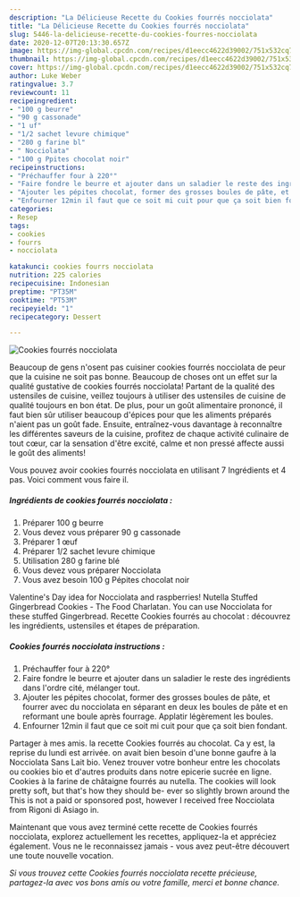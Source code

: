 ```yaml
---
description: "La Délicieuse Recette du Cookies fourrés nocciolata"
title: "La Délicieuse Recette du Cookies fourrés nocciolata"
slug: 5446-la-delicieuse-recette-du-cookies-fourres-nocciolata
date: 2020-12-07T20:13:30.657Z
image: https://img-global.cpcdn.com/recipes/d1eecc4622d39002/751x532cq70/cookies-fourres-nocciolata-photo-principale-de-la-recette.jpg
thumbnail: https://img-global.cpcdn.com/recipes/d1eecc4622d39002/751x532cq70/cookies-fourres-nocciolata-photo-principale-de-la-recette.jpg
cover: https://img-global.cpcdn.com/recipes/d1eecc4622d39002/751x532cq70/cookies-fourres-nocciolata-photo-principale-de-la-recette.jpg
author: Luke Weber
ratingvalue: 3.7
reviewcount: 11
recipeingredient:
- "100 g beurre"
- "90 g cassonade"
- "1 uf"
- "1/2 sachet levure chimique"
- "280 g farine bl"
- " Nocciolata"
- "100 g Ppites chocolat noir"
recipeinstructions:
- "Préchauffer four à 220°"
- "Faire fondre le beurre et ajouter dans un saladier le reste des ingrédients dans l&#39;ordre cité, mélanger tout."
- "Ajouter les pépites chocolat, former des grosses boules de pâte, et fourrer avec du nocciolata en séparant en deux les boules de pâte et en reformant une boule après fourrage. Applatir légèrement les boules."
- "Enfourner 12min il faut que ce soit mi cuit pour que ça soit bien fondant."
categories:
- Resep
tags:
- cookies
- fourrs
- nocciolata

katakunci: cookies fourrs nocciolata 
nutrition: 225 calories
recipecuisine: Indonesian
preptime: "PT35M"
cooktime: "PT53M"
recipeyield: "1"
recipecategory: Dessert

---
```



![Cookies fourrés nocciolata](https://img-global.cpcdn.com/recipes/d1eecc4622d39002/751x532cq70/cookies-fourres-nocciolata-photo-principale-de-la-recette.jpg)

Beaucoup de gens n'osent pas cuisiner cookies fourrés nocciolata de peur que la cuisine ne soit pas bonne. Beaucoup de choses ont un effet sur la qualité gustative de cookies fourrés nocciolata! Partant de la qualité des ustensiles de cuisine, veillez toujours à utiliser des ustensiles de cuisine de qualité toujours en bon état. De plus, pour un goût alimentaire prononcé, il faut bien sûr utiliser beaucoup d'épices pour que les aliments préparés n'aient pas un goût fade. Ensuite, entraînez-vous davantage à reconnaître les différentes saveurs de la cuisine, profitez de chaque activité culinaire de tout cœur, car la sensation d'être excité, calme et non pressé affecte aussi le goût des aliments!

<!--inarticleads1-->

Vous pouvez avoir cookies fourrés nocciolata en utilisant 7 Ingrédients et 4 pas. Voici comment vous faire il.

##### Ingrédients de cookies fourrés nocciolata :

1. Préparer 100 g beurre
1. Vous devez vous préparer 90 g cassonade
1. Préparer 1 œuf
1. Préparer 1/2 sachet levure chimique
1. Utilisation 280 g farine blé
1. Vous devez vous préparer  Nocciolata
1. Vous avez besoin 100 g Pépites chocolat noir


Valentine&#39;s Day idea for Nocciolata and raspberries! Nutella Stuffed Gingerbread Cookies - The Food Charlatan. You can use Nocciolata for these stuffed Gingerbread. Recette Cookies fourrés au chocolat : découvrez les ingrédients, ustensiles et étapes de préparation. 

<!--inarticleads2-->

##### Cookies fourrés nocciolata instructions :

1. Préchauffer four à 220°
1. Faire fondre le beurre et ajouter dans un saladier le reste des ingrédients dans l&#39;ordre cité, mélanger tout.
1. Ajouter les pépites chocolat, former des grosses boules de pâte, et fourrer avec du nocciolata en séparant en deux les boules de pâte et en reformant une boule après fourrage. Applatir légèrement les boules.
1. Enfourner 12min il faut que ce soit mi cuit pour que ça soit bien fondant.


Partager à mes amis. la recette Cookies fourrés au chocolat. Ca y est, la reprise du lundi est arrivée. on avait bien besoin d&#39;une bonne gaufre à la Nocciolata Sans Lait bio. Venez trouver votre bonheur entre les chocolats ou cookies bio et d&#39;autres produits dans notre epicerie sucrée en ligne. Cookies à la farine de châtaigne fourrés au nutella. The cookies will look pretty soft, but that&#39;s how they should be- ever so slightly brown around the This is not a paid or sponsored post, however I received free Nocciolata from Rigoni di Asiago in. 

<!--inarticleads1-->

<p>
Maintenant que vous avez terminé cette recette de Cookies fourrés nocciolata, explorez actuellement les recettes, appliquez-la et appréciez également. Vous ne le reconnaissez jamais - vous avez peut-être découvert une toute nouvelle vocation.
</p>

<p>
<i>Si vous trouvez cette Cookies fourrés nocciolata recette précieuse, partagez-la avec vos bons amis ou votre famille, merci et bonne chance.</i>
</p>
